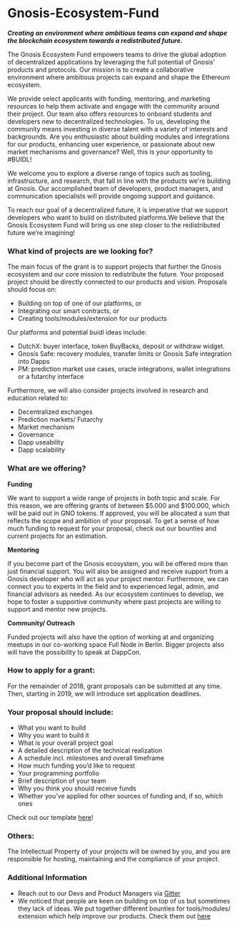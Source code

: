 # Gnosis-Ecosystem-Fund
**_Creating an environment where ambitious teams can expand and shape the blockchain ecosystem towards a redistributed future._**

The Gnosis Ecosystem Fund empowers teams to drive the global adoption of decentralized applications by leveraging the full potential of Gnosis' products and protocols. Our mission is to create a collaborative environment where ambitious projects can expand and shape the Ethereum ecosystem. 

We provide select applicants with funding, mentoring, and marketing resources to help them activate and engage with the community around their project. Our team also offers resources to onboard students and developers new to decentralized technologies. To us, developing the community means investing in diverse talent with a variety of interests and backgrounds. Are you enthusiastic about building modules and integrations for our products, enhancing user experience, or passionate about new market mechanisms and governance? Well, this is your opportunity to #BUIDL!

We welcome you to explore a diverse range of topics such as tooling, infrastructure, and research, that fall in line with the products we're building at Gnosis. Our accomplished team of developers, product managers, and communication specialists will provide ongoing support and guidance. 

To reach our goal of a decentralized future, it is imperative that we support developers who want to build on distributed platforms.We believe that the Gnosis Ecosystem Fund will bring us one step closer to the redistributed future we’re imagining!  
 


### What kind of projects are we looking for? 

The main focus of the grant is to support projects that further the Gnosis ecosystem and our core mission to redistribute the future. Your proposed project should be directly connected to our products and vision. 
Proposals should focus on:

- Building on top of one of our platforms, or 
- Integrating our smart contracts, or 
- Creating tools/modules/extension for our products
  
Our platforms and potential buidl ideas include:

- DutchX: buyer interface, token BuyBacks, deposit or withdraw widget. 
- Gnosis Safe: recovery modules, transfer limits or Gnosis Safe integration into Dapps
- PM: prediction market use cases, oracle integrations, wallet integrations or a futarchy interface

Furthermore, we will also consider projects involved in research and education related to:
- Decentralized exchanges
- Prediction markets/ Futarchy
- Market mechanism
- Governance
- Dapp useability 
- Dapp scalability 

### What are we offering? 

**Funding**

We want to support a wide range of projects in both topic and scale. For this reason, we are offering grants of between $5.000 and $100.000, which will be paid out in GNO tokens. If approved, you will be allocated a sum that reflects the scope and ambition of your proposal. To get a sense of how much funding to request for your proposal, check out our bounties and current projects for an estimation. 

**Mentoring**

If you become part of the Gnosis ecosystem, you will be offered more than just financial support. You will also be assigned and receive support from a Gnosis developer who will act as your project mentor. Furthermore, we can connect you to experts in the field and to experienced legal, admin, and financial advisors as needed. As our ecosystem continues to develop, we hope to foster a supportive community where past projects are willing to support and mentor new projects. 

**Community/ Outreach**

Funded projects will also have the option of working at and organizing meetups in our co-working space Full Node in Berlin. Bigger projects also will have the possibility to speak at DappCon. 

### How to apply for a grant:
For the remainder of 2018, grant proposals can be submitted at any time. Then, starting in 2019, we will introduce set application deadlines. 

### Your proposal should include: 
* What you want to build
* Why you want to build it
* What is your overall project goal 
* A detailed description of the technical realization
* A schedule incl. milestones and overall timeframe
* How much funding you’d like to request
* Your programming portfolio
* Brief description of your team
* Why you think you should receive funds
* Whether you’ve applied for other sources of funding and, if so, which ones

Check out our template [here](https://github.com/gnosis/Gnosis-Ecosystem-Fund/blob/master/Proposals/ProposalGuideline.md)!

### Others: 
The Intellectual Property of your projects will be owned by you, and you are responsible for hosting, maintaining and the compliance of your project. 

### Additional Information
- Reach out to our Devs and Product Managers via [Gitter](https://gitter.im/gnosis)
- We noticed that people are keen on building on top of us but sometimes they lack of ideas. We put together different  bounties for tools/modules/ extension which help improve our products. Check them out [here](https://gitcoin.co/explorer?keywords=gnosis&order_by=-web3_created)
